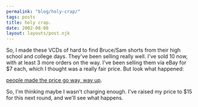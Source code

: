 ```yaml
---
permalink: "blog/holy-crap/"
tags: posts
title: holy crap.
date: 2002-08-08
layout: layouts/post.njk
---
```


So, I made these VCDs of hard to find Bruce/Sam shorts from their high school and college days. They've been selling really well. I've sold 10 now, with at least 3 more orders on the way. I've been selling them via eBay for $7 each, which I thought was a really fair price. But look what happened:

[people made the price go way, way up][1].

So, I'm thinking maybe I wasn't charging enough. I've raised my price to $15 for this next round, and we'll see what happens.

 [1]: http://cgi.ebay.com/ws/eBayISAPI.dll?ViewItem&item=1553352146